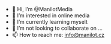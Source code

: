 - 👋 Hi, I’m @ManilotMedia
- 👀 I’m interested in online media
- 🌱 I’m currently learning myselt
- 💞️ I’m not looking to collaborate on ...
- 📫 How to reach me: info@manilot.cz

<!---
ManilotMedia/ManilotMedia is a ✨ special ✨ repository because its `README.md` (this file) appears on your GitHub profile.
You can click the Preview link to take a look at your changes.
--->
